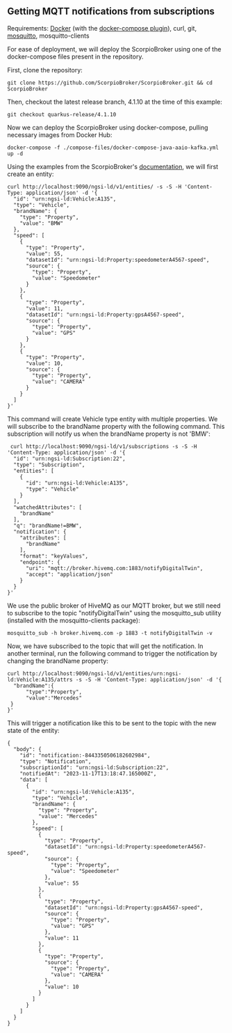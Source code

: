 ## Getting MQTT notifications from subscriptions
Requirements: [Docker](https://docs.docker.com/get-docker/) (with the [docker-compose plugin](https://docs.docker.com/compose/install/linux/#install-using-the-repository)), curl, git, [mosquitto](https://mosquitto.org/download/), mosquitto-clients

For ease of deployment, we will deploy the ScorpioBroker using one of the docker-compose files present in the repository.

First, clone the repository:

 ```
 git clone https://github.com/ScorpioBroker/ScorpioBroker.git && cd ScorpioBroker
```

Then, checkout the latest release branch, 4.1.10 at the time of this example:

```
git checkout quarkus-release/4.1.10
```

Now we can deploy the ScorpioBroker using docker-compose, pulling necessary images from Docker Hub:

```
docker-compose -f ./compose-files/docker-compose-java-aaio-kafka.yml up -d
```

Using the examples from the ScorpioBroker's [documentation](https://scorpio.readthedocs.io/en/latest/mqtt.html), we will first create an entity:

```
curl http://localhost:9090/ngsi-ld/v1/entities/ -s -S -H 'Content-Type: application/json' -d '{
  "id": "urn:ngsi-ld:Vehicle:A135",
  "type": "Vehicle",
  "brandName": {
    "type": "Property",
    "value": "BMW"
  },
  "speed": [
    {
      "type": "Property",
      "value": 55,
      "datasetId": "urn:ngsi-ld:Property:speedometerA4567-speed",
      "source": {
        "type": "Property",
        "value": "Speedometer"
      }
    },
    {
      "type": "Property",
      "value": 11,
      "datasetId": "urn:ngsi-ld:Property:gpsA4567-speed",
      "source": {
        "type": "Property",
        "value": "GPS"
      }
    },
    {
      "type": "Property",
      "value": 10,
      "source": {
        "type": "Property",
        "value": "CAMERA"
      }
    }
  ]
}'
```

This command will create Vehicle type entity with multiple properties. We will subscribe to the brandName property with the following command. This subscription will notify us when the brandName property is not 'BMW':

```
 curl http://localhost:9090/ngsi-ld/v1/subscriptions -s -S -H 'Content-Type: application/json' -d '{
  "id": "urn:ngsi-ld:Subscription:22",
  "type": "Subscription",
  "entities": [
    {
      "id": "urn:ngsi-ld:Vehicle:A135",
      "type": "Vehicle"
    }
  ],
  "watchedAttributes": [
    "brandName"
  ],
  "q": "brandName!=BMW",
  "notification": {
    "attributes": [
      "brandName"
    ],
    "format": "keyValues",
    "endpoint": {
      "uri": "mqtt://broker.hivemq.com:1883/notifyDigitalTwin",
      "accept": "application/json"
    }
  }
}'
```

We use the public broker of HiveMQ as our MQTT broker, but we still need to subscribe to the topic "notifyDigitalTwin" using the mosquitto_sub utility (installed with the mosquitto-clients package):

```
mosquitto_sub -h broker.hivemq.com -p 1883 -t notifyDigitalTwin -v
```

Now, we have subscribed to the topic that will get the notification. In another terminal, run the following command to trigger the notification by changing the brandName property:

```
curl http://localhost:9090/ngsi-ld/v1/entities/urn:ngsi-ld:Vehicle:A135/attrs -s -S -H 'Content-Type: application/json' -d '{
  "brandName":{
      "type":"Property",
      "value":"Mercedes"
 }
}'
```

This will trigger a notification like this to be sent to the topic with the new state of the entity: 

```
{
  "body": {
    "id": "notification:-8443350506182602984",
    "type": "Notification",
    "subscriptionId": "urn:ngsi-ld:Subscription:22",
    "notifiedAt": "2023-11-17T13:18:47.165000Z",
    "data": [
      {
        "id": "urn:ngsi-ld:Vehicle:A135",
        "type": "Vehicle",
        "brandName": {
          "type": "Property",
          "value": "Mercedes"
        },
        "speed": [
          {
            "type": "Property",
            "datasetId": "urn:ngsi-ld:Property:speedometerA4567-speed",
            "source": {
              "type": "Property",
              "value": "Speedometer"
            },
            "value": 55
          },
          {
            "type": "Property",
            "datasetId": "urn:ngsi-ld:Property:gpsA4567-speed",
            "source": {
              "type": "Property",
              "value": "GPS"
            },
            "value": 11
          },
          {
            "type": "Property",
            "source": {
              "type": "Property",
              "value": "CAMERA"
            },
            "value": 10
          }
        ]
      }
    ]
  }
}
```
